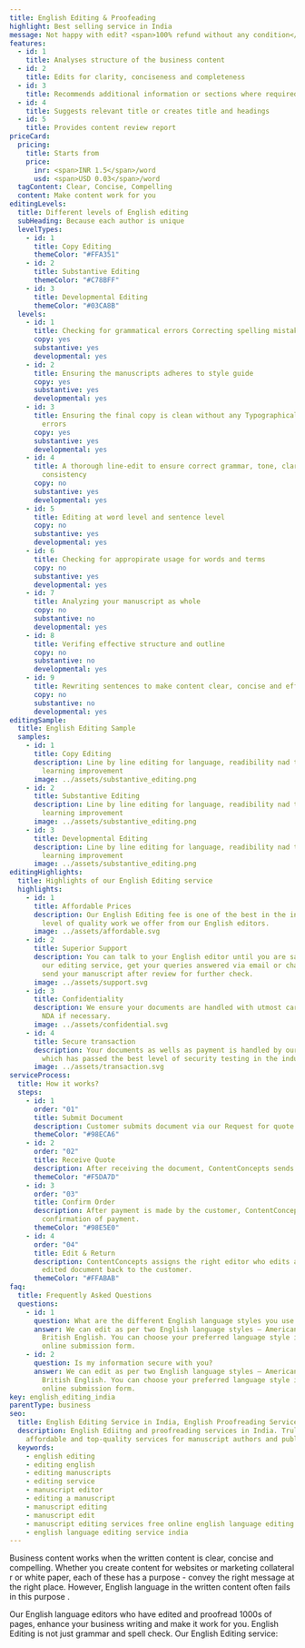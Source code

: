 ```yaml
---
title: English Editing & Proofeading
highlight: Best selling service in India
message: Not happy with edit? <span>100% refund without any condition</span>
features:
  - id: 1
    title: Analyses structure of the business content
  - id: 2
    title: Edits for clarity, conciseness and completeness
  - id: 3
    title: Recommends additional information or sections where required
  - id: 4
    title: Suggests relevant title or creates title and headings
  - id: 5
    title: Provides content review report
priceCard:
  pricing:
    title: Starts from
    price:
      inr: <span>INR 1.5</span>/word
      usd: <span>USD 0.03</span>/word
  tagContent: Clear, Concise, Compelling
  content: Make content work for you
editingLevels:
  title: Different levels of English editing
  subHeading: Because each author is unique
  levelTypes:
    - id: 1
      title: Copy Editing
      themeColor: "#FFA351"
    - id: 2
      title: Substantive Editing
      themeColor: "#C78BFF"
    - id: 3
      title: Developmental Editing
      themeColor: "#03CA8B"
  levels:
    - id: 1
      title: Checking for grammatical errors Correcting spelling mistakes
      copy: yes
      substantive: yes
      developmental: yes
    - id: 2
      title: Ensuring the manuscripts adheres to style guide
      copy: yes
      substantive: yes
      developmental: yes
    - id: 3
      title: Ensuring the final copy is clean without any Typographical or other
        errors
      copy: yes
      substantive: yes
      developmental: yes
    - id: 4
      title: A thorough line-edit to ensure correct grammar, tone, clarity and
        consistency
      copy: no
      substantive: yes
      developmental: yes
    - id: 5
      title: Editing at word level and sentence level
      copy: no
      substantive: yes
      developmental: yes
    - id: 6
      title: Checking for appropirate usage for words and terms
      copy: no
      substantive: yes
      developmental: yes
    - id: 7
      title: Analyzing your manuscript as whole
      copy: no
      substantive: no
      developmental: yes
    - id: 8
      title: Verifing effective structure and outline
      copy: no
      substantive: no
      developmental: yes
    - id: 9
      title: Rewriting sentences to make content clear, concise and effective
      copy: no
      substantive: no
      developmental: yes
editingSample:
  title: English Editing Sample
  samples:
    - id: 1
      title: Copy Editing
      description: Line by line editing for language, readibility nad technical
        learning improvement
      image: ../assets/substantive_editing.png
    - id: 2
      title: Substantive Editing
      description: Line by line editing for language, readibility nad technical
        learning improvement
      image: ../assets/substantive_editing.png
    - id: 3
      title: Developmental Editing
      description: Line by line editing for language, readibility nad technical
        learning improvement
      image: ../assets/substantive_editing.png
editingHighlights:
  title: Highlights of our English Editing service
  highlights:
    - id: 1
      title: Affordable Prices
      description: Our English Editing fee is one of the best in the industry for the
        level of quality work we offer from our English editors.
      image: ../assets/affordable.svg
    - id: 2
      title: Superior Support
      description: You can talk to your English editor until you are satisfied with
        our editing service, get your queries answered via email or chat and
        send your manuscript after review for further check.
      image: ../assets/support.svg
    - id: 3
      title: Confidentiality
      description: We ensure your documents are handled with utmost care. We can sign
        NDA if necessary.
      image: ../assets/confidential.svg
    - id: 4
      title: Secure transaction
      description: Your documents as wells as payment is handled by our secure website
        which has passed the best level of security testing in the industry.
      image: ../assets/transaction.svg
serviceProcess:
  title: How it works?
  steps:
    - id: 1
      order: "01"
      title: Submit Document
      description: Customer submits document via our Request for quote page.
      themeColor: "#98ECA6"
    - id: 2
      order: "02"
      title: Receive Quote
      description: After receiving the document, ContentConcepts sends price quote.
      themeColor: "#F5DA7D"
    - id: 3
      order: "03"
      title: Confirm Order
      description: After payment is made by the customer, ContentConcepts sends
        confirmation of payment.
      themeColor: "#98E5E0"
    - id: 4
      order: "04"
      title: Edit & Return
      description: ContentConcepts assigns the right editor who edits and sends the
        edited document back to the customer.
      themeColor: "#FFABAB"
faq:
  title: Frequently Asked Questions
  questions:
    - id: 1
      question: What are the different English language styles you use while editing?
      answer: We can edit as per two English language styles – American English and
        British English. You can choose your preferred language style in the
        online submission form.
    - id: 2
      question: Is my information secure with you?
      answer: We can edit as per two English language styles – American English and
        British English. You can choose your preferred language style in the
        online submission form.
key: english_editing_india
parentType: business
seo:
  title: English Editing Service in India, English Proofreading Service in India
  description: English Ediitng and proofreading services in India. Truly
    affordable and top-quality services for manuscript authors and publishers
  keywords:
    - english editing
    - editing english
    - editing manuscripts
    - editing service
    - manuscript editor
    - editing a manuscript
    - manuscript editing
    - manuscript edit
    - manuscript editing services free online english language editing service
    - english language editing service india
---
```


Business content works when the written content is clear, concise and compelling. Whether you create content for websites or marketing collateral r or white paper, each of these has a purpose - convey the right message at the right place. However, English language in the written content often fails in this purpose .

Our English language editors who have edited and proofread 1000s of pages, enhance your business writing and make it work for you. English Editing is not just grammar and spell check. Our English Editing service:
